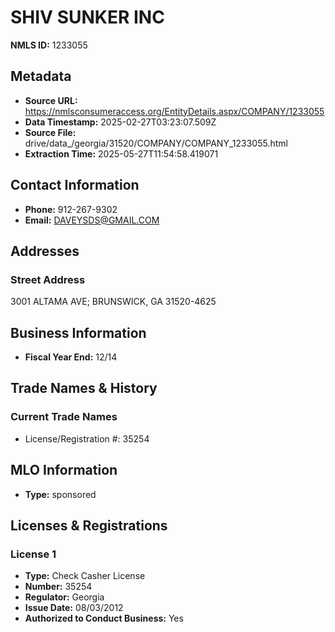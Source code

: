 # SHIV SUNKER INC

**NMLS ID:** 1233055

## Metadata
- **Source URL:** https://nmlsconsumeraccess.org/EntityDetails.aspx/COMPANY/1233055
- **Data Timestamp:** 2025-02-27T03:23:07.509Z
- **Source File:** drive/data_/georgia/31520/COMPANY/COMPANY_1233055.html
- **Extraction Time:** 2025-05-27T11:54:58.419071

## Contact Information
- **Phone:** 912-267-9302
- **Email:** DAVEYSDS@GMAIL.COM

## Addresses
### Street Address
3001 ALTAMA AVE; BRUNSWICK, GA 31520-4625

## Business Information
- **Fiscal Year End:** 12/14

## Trade Names & History
### Current Trade Names
- License/Registration #: 35254

## MLO Information
- **Type:** sponsored

## Licenses & Registrations

### License 1
- **Type:** Check Casher License
- **Number:** 35254
- **Regulator:** Georgia
- **Issue Date:** 08/03/2012
- **Authorized to Conduct Business:** Yes
